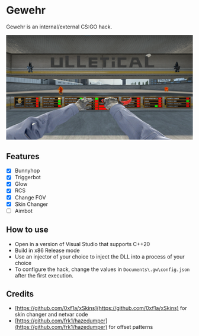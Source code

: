 # Gewehr

Gewehr is an internal/external CS:GO hack.

![CSGO](image.png)

## Features

- [x] Bunnyhop
- [x] Triggerbot
- [x] Glow
- [x] RCS
- [x] Change FOV
- [x] Skin Changer
- [ ] Aimbot

## How to use

- Open in a version of Visual Studio that supports C++20
- Build in x86 Release mode
- Use an injector of your choice to inject the DLL into a process of your choice
- To configure the hack, change the values in `Documents\.gw\config.json` after the first execution.

## Credits
- [https://github.com/0xf1a/xSkins](https://github.com/0xf1a/xSkins) for skin changer and netvar code
- [https://github.com/frk1/hazedumper](https://github.com/frk1/hazedumper) for offset patterns

